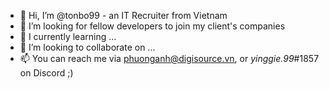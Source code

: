 - 👋 Hi, I’m @tonbo99 - an IT Recruiter from Vietnam
- 👀 I’m looking for fellow developers to join my client's companies
- 🌱 I currently learning ...
- 💞️ I’m looking to collaborate on ...
- 📫 You can reach me via phuonganh@digisource.vn, or _yinggie.99_#1857 on Discord ;)

<!---
tonbo99/tonbo99 is a ✨ special ✨ repository because its `README.md` (this file) appears on your GitHub profile.
You can click the Preview link to take a look at your changes.
--->
